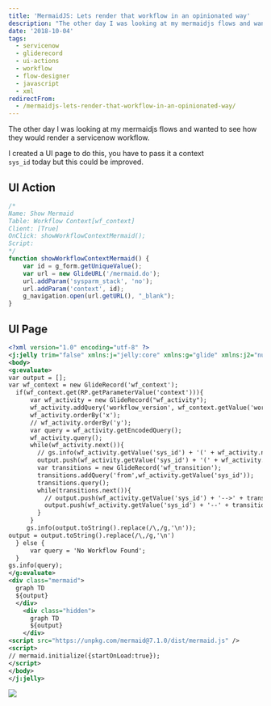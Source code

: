 ```yaml
---
title: 'MermaidJS: Lets render that workflow in an opinionated way'
description: "The other day I was looking at my mermaidjs flows and wanted to see how\\\r\nthey would render a servicenow workflow.\r\n\r\nI created a UI page to do this, you hav..."
date: '2018-10-04'
tags:
  - servicenow
  - gliderecord
  - ui-actions
  - workflow
  - flow-designer
  - javascript
  - xml
redirectFrom:
  - /mermaidjs-lets-render-that-workflow-in-an-opinionated-way/
---
```


<!--StartFragment-->

The other day I was looking at my mermaidjs flows and wanted to see how\
they would render a servicenow workflow.

I created a UI page to do this, you have to pass it a context\
`sys_id` today but this could be improved.

<!--EndFragment-->

## UI Action

<!--StartFragment-->

```javascript
/*
Name: Show Mermaid
Table: Workflow Context[wf_context]
Client: [True]
OnClick: showWorkflowContextMermaid();
Script:
*/
function showWorkflowContextMermaid() {
    var id = g_form.getUniqueValue();
    var url = new GlideURL('/mermaid.do');
    url.addParam('sysparm_stack', 'no');
    url.addParam('context', id);
    g_navigation.open(url.getURL(), "_blank");
}
```

<!--EndFragment-->

## UI Page

<!--StartFragment-->

```xml
<?xml version="1.0" encoding="utf-8" ?>
<j:jelly trim="false" xmlns:j="jelly:core" xmlns:g="glide" xmlns:j2="null" xmlns:g2="null">
<body>
<g:evaluate>
var output = [];
var wf_context = new GlideRecord('wf_context');
  if(wf_context.get(RP.getParameterValue('context'))){
      var wf_activity = new GlideRecord("wf_activity");
      wf_activity.addQuery('workflow_version', wf_context.getValue('workflow_version'));
      wf_activity.orderBy('x');
      // wf_activity.orderBy('y');
      var query = wf_activity.getEncodedQuery();
      wf_activity.query();
      while(wf_activity.next()){
        // gs.info(wf_activity.getValue('sys_id') + '(' + wf_activity.name.toString().replace(/\"/g,'') + ')');
        output.push(wf_activity.getValue('sys_id') + '(' + wf_activity.name.toString().replace(/\"/g,'') + ')');
        var transitions = new GlideRecord('wf_transition');
        transitions.addQuery('from',wf_activity.getValue('sys_id'));
        transitions.query();
        while(transitions.next()){
          // output.push(wf_activity.getValue('sys_id') + '-->' + transitions.getValue('to'));
          output.push(wf_activity.getValue('sys_id') + '--' + transitions.condition.name.toString() + '-->' + transitions.getValue('to'));
        }
      }
     gs.info(output.toString().replace(/\,/g,'\n'));
output = output.toString().replace(/\,/g,'\n')
  } else {
      var query = 'No Workflow Found';
  }
gs.info(query);
</g:evaluate>
<div class="mermaid">
  graph TD
  ${output}
  </div>
    <div class="hidden">
      graph TD
      ${output}
    </div>
<script src="https://unpkg.com/mermaid@7.1.0/dist/mermaid.js" />
<script>
// mermaid.initialize({startOnLoad:true});
</script>
</body>
</j:jelly>
```

<!--EndFragment-->

![](/assets/images/mermaidjs-wf-1.png)